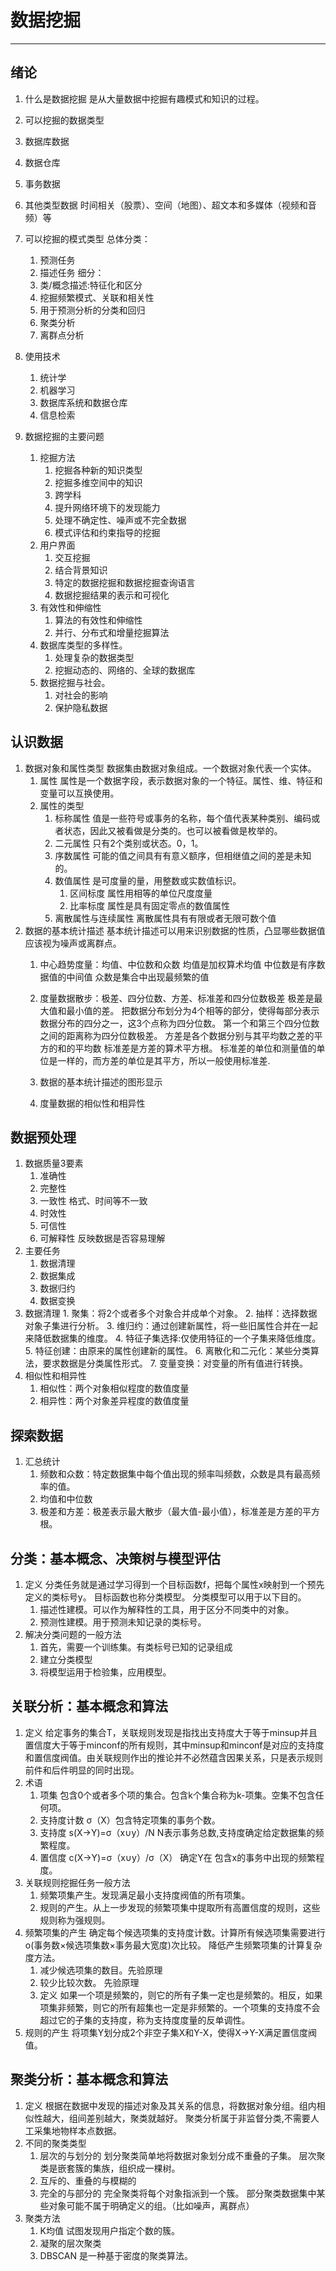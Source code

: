 
# 数据挖掘

------
## 绪论
1. 什么是数据挖掘
    是从大量数据中挖掘有趣模式和知识的过程。

2. 可以挖掘的数据类型
  1. 数据库数据
  2. 数据仓库
  3. 事务数据
  4. 其他类型数据
     时间相关（股票）、空间（地图）、超文本和多媒体（视频和音频）等



3. 可以挖掘的模式类型
    总体分类：
    1. 预测任务
    2. 描述任务
    细分：
    1. 类/概念描述:特征化和区分
    2. 挖掘频繁模式、关联和相关性
    3. 用于预测分析的分类和回归
    4. 聚类分析
    5. 离群点分析
    
4. 使用技术
   1. 统计学
   2. 机器学习
   3. 数据库系统和数据仓库
   4. 信息检索

4. 数据挖掘的主要问题
    1. 挖掘方法
       1. 挖掘各种新的知识类型
       2. 挖掘多维空间中的知识
       3. 跨学科
       4. 提升网络环境下的发现能力
       5. 处理不确定性、噪声或不完全数据
       6. 模式评估和约束指导的挖掘
    2. 用户界面
       1. 交互挖掘
       2. 结合背景知识
       3. 特定的数据挖掘和数据挖掘查询语言
       4. 数据挖掘结果的表示和可视化
    3. 有效性和伸缩性
       1. 算法的有效性和伸缩性
       2. 并行、分布式和增量挖掘算法
    4. 数据库类型的多样性。
       1. 处理复杂的数据类型
       2. 挖掘动态的、网络的、全球的数据库
    5. 数据挖掘与社会。
       1. 对社会的影响
       2. 保护隐私数据

## 认识数据
1. 数据对象和属性类型
   数据集由数据对象组成。一个数据对象代表一个实体。
   1. 属性
      属性是一个数据字段，表示数据对象的一个特征。属性、维、特征和变量可以互换使用。
   2. 属性的类型
      1. 标称属性 值是一些符号或事务的名称，每个值代表某种类别、编码或者状态，因此又被看做是分类的。也可以被看做是枚举的。
      2. 二元属性 只有2个类别或状态。0，1。
      3. 序数属性       可能的值之间具有有意义额序，但相继值之间的差是未知的。
      4. 数值属性 是可度量的量，用整数或实数值标识。
         1. 区间标度 属性用相等的单位尺度度量
         2. 比率标度 属性是具有固定零点的数值属性
      5. 离散属性与连续属性 离散属性具有有限或者无限可数个值
2. 数据的基本统计描述
    基本统计描述可以用来识别数据的性质，凸显哪些数据值应该视为噪声或离群点。
    1. 中心趋势度量：均值、中位数和众数
       均值是加权算术均值
       中位数是有序数据值的中间值
       众数是集合中出现最频繁的值
    
    2. 度量数据散步：极差、四分位数、方差、标准差和四分位数极差
       极差是最大值和最小值的差。
       把数据分布划分为4个相等的部分，使得每部分表示数据分布的四分之一，这3个点称为四分位数。
       第一个和第三个四分位数之间的距离称为四分位数极差。
       方差是各个数据分别与其平均数之差的平方的和的平均数
       标准差是方差的算术平方根。
       标准差的单位和测量值的单位是一样的，而方差的单位是其平方，所以一般使用标准差.

    3. 数据的基本统计描述的图形显示
    4. 度量数据的相似性和相异性  
       
## 数据预处理
1. 数据质量3要素
   1. 准确性
   2. 完整性
   3. 一致性 格式、时间等不一致
   4. 时效性
   5. 可信性
   6. 可解释性 反映数据是否容易理解
1. 主要任务
   1. 数据清理
   2. 数据集成
   3. 数据归约
   4. 数据变换
2. 数据清理
       1. 聚集：将2个或者多个对象合并成单个对象。
    2. 抽样：选择数据对象子集进行分析。
    3. 维归约：通过创建新属性，将一些旧属性合并在一起来降低数据集的维度。
    4. 特征子集选择:仅使用特征的一个子集来降低维度。
    5. 特征创建：由原来的属性创建新的属性。
    6. 离散化和二元化：某些分类算法，要求数据是分类属性形式。
    7. 变量变换：对变量的所有值进行转换。
2. 相似性和相异性
    1. 相似性：两个对象相似程度的数值度量
    2. 相异性：两个对象差异程度的数值度量
    
## 探索数据
1. 汇总统计
    1.  频数和众数：特定数据集中每个值出现的频率叫频数，众数是具有最高频率的值。
    2.  均值和中位数
    3.  极差和方差：极差表示最大散步（最大值-最小值），标准差是方差的平方根。

## 分类：基本概念、决策树与模型评估

1. 定义
   分类任务就是通过学习得到一个目标函数f，把每个属性x映射到一个预先定义的类标号y。
   目标函数也称分类模型。
   分类模型可以用于以下目的。
   1. 描述性建模。可以作为解释性的工具，用于区分不同类中的对象。
   2. 预测性建模。用于预测未知记录的类标号。
2. 解决分类问题的一般方法
   1. 首先，需要一个训练集。有类标号已知的记录组成
   2. 建立分类模型
   3. 将模型运用于检验集，应用模型。

## 关联分析：基本概念和算法
1. 定义
   给定事务的集合T，关联规则发现是指找出支持度大于等于minsup并且置信度大于等于minconf的所有规则，其中minsup和minconf是对应的支持度和置信度阀值。由关联规则作出的推论并不必然蕴含因果关系，只是表示规则前件和后件明显的同时出现。
2. 术语
   1. 项集 包含0个或者多个项的集合。包含k个集合称为k-项集。空集不包含任何项。
   2. 支持度计数 σ（X）包含特定项集的事务个数。
   3. 支持度 s(X->Y)=σ（x∪y）/N  N表示事务总数,支持度确定给定数据集的频繁程度。
   4. 置信度 c(X->Y)=σ（x∪y）/σ（X） 确定Y在 包含x的事务中出现的频繁程度。
3. 关联规则挖掘任务一般方法
   1. 频繁项集产生。发现满足最小支持度阀值的所有项集。
   2. 规则的产生。从上一步发现的频繁项集中提取所有高置信度的规则，这些规则称为强规则。
4. 频繁项集的产生
   确定每个候选项集的支持度计数。计算所有候选项集需要进行o(事务数×候选项集数×事务最大宽度)次比较。
   降低产生频繁项集的计算复杂度方法。
   1. 减少候选项集的数目。先验原理
   2. 较少比较次数。
   先验原理 
   1. 定义
      如果一个项是频繁的，则它的所有子集一定也是频繁的。相反，如果项集非频繁，则它的所有超集也一定是非频繁的。一个项集的支持度不会超过它的子集的支持度，称为支持度度量的反单调性。
5. 规则的产生
     将项集Y划分成2个非空子集X和Y-X，使得X->Y-X满足置信度阀值。

## 聚类分析：基本概念和算法
1. 定义
    根据在数据中发现的描述对象及其关系的信息，将数据对象分组。组内相似性越大，组间差别越大，聚类就越好。
    聚类分析属于非监督分类,不需要人工采集地物样本点数据。
2. 不同的聚类类型
    1. 层次的与划分的 
       划分聚类简单地将数据对象划分成不重叠的子集。
       层次聚类是嵌套簇的集族，组织成一棵树。
    2. 互斥的、重叠的与模糊的
    3. 完全的与部分的
       完全聚类将每个对象指派到一个簇。
       部分聚类数据集中某些对象可能不属于明确定义的组。（比如噪声，离群点）
3. 聚类方法
    1. K均值 试图发现用户指定个数的簇。
    2. 凝聚的层次聚类
    3. DBSCAN 是一种基于密度的聚类算法。
